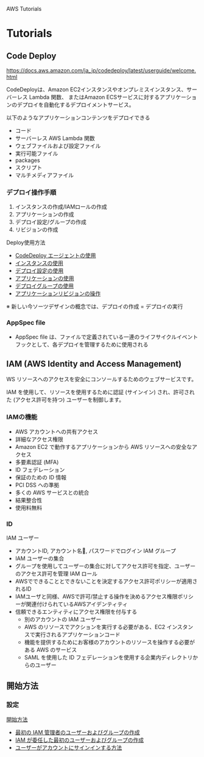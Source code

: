 AWS Tutorials

# Tutorials


## Code Deploy

https://docs.aws.amazon.com/ja_jp/codedeploy/latest/userguide/welcome.html

CodeDeployは、Amazon EC2インスタンスやオンプレミスインスタンス、サーバーレス Lambda 関数、
またはAmazon ECSサービスに対するアプリケーションのデプロイを自動化するデプロイメントサービス。

以下のようなアプリケーションコンテンツをデプロイできる

- コード
- サーバーレス AWS Lambda 関数
- ウェブファイルおよび設定ファイル
- 実行可能ファイル
- packages
- スクリプト
- マルチメディアファイル

### デプロイ操作手順

1. インスタンスの作成/IAMロールの作成
2. アプリケーションの作成
3. デプロイ設定/グループの作成
4. リビジョンの作成

Deploy使用方法

* [CodeDeploy エージェントの使用](https://docs.aws.amazon.com/ja_jp/codedeploy/latest/userguide/codedeploy-agent.html)
* [インスタンスの使用](https://docs.aws.amazon.com/ja_jp/codedeploy/latest/userguide/instances.html)
* [デプロイ設定の使用](https://docs.aws.amazon.com/ja_jp/codedeploy/latest/userguide/deployment-configurations.html)
* [アプリケーションの使用](https://docs.aws.amazon.com/ja_jp/codedeploy/latest/userguide/applications.html)
* [デプロイグループの使用](https://docs.aws.amazon.com/ja_jp/codedeploy/latest/userguide/deployment-groups.html)
* [アプリケーションリビジョンの操作](https://docs.aws.amazon.com/ja_jp/codedeploy/latest/userguide/application-revisions.html)

※ 新しい今ソーツデザインの概念では、デプロイの作成 = デプロイの実行

### AppSpec file
* AppSpec file は、ファイルで定義されている一連のライフサイクルイベントフックとして、各デプロイを管理するために使用される


## IAM (AWS Identity and Access Management)
WS リソースへのアクセスを安全にコンソールするためのウェブサービスです。

IAM を使用して、リソースを使用するために認証 (サインイン) され、許可された (アクセス許可を持つ) ユーザーを制御します。

### IAMの機能
- AWS アカウントへの共有アクセス
- 詳細なアクセス権限
- Amazon EC2 で動作するアプリケーションから AWS リソースへの安全なアクセス
- 多要素認証 (MFA)
- ID フェデレーション
- 保証のための ID 情報
- PCI DSS への準拠
- 多くの AWS サービスとの統合
- 結果整合性
- 使用料無料


### ID
IAM ユーザー
 * アカウントID, アカウント名, パスワードでログイン
IAM グループ
 * IAM ユーザーの集合
 * グループを使用してユーザーの集合に対してアクセス許可を指定、ユーザーのアクセス許可を管理
IAM ロール
  * AWSでできることとできないことを決定するアクセス許可ポリシーが適用されるID
  * IAMユーザと同様、AWSで許可/禁止する操作を決めるアクセス権限ポリシーが関連付けられているAWSアイデンティティ
  * 信頼できるエンティティにアクセス権限を付与する
    * 別のアカウントの IAM ユーザー
    * AWS のリソースでアクションを実行する必要がある、EC2 インスタンスで実行されるアプリケーションコード
    * 機能を提供するためにお客様のアカウントのリソースを操作する必要がある AWS のサービス
    * SAML を使用した ID フェデレーションを使用する企業内ディレクトリからのユーザー

## 開始方法

### 設定
[開始方法](https://docs.aws.amazon.com/ja_jp/IAM/latest/UserGuide/getting-started.html)
* [最初の IAM 管理者のユーザーおよびグループの作成](https://docs.aws.amazon.com/ja_jp/IAM/latest/UserGuide/getting-started_create-admin-group.html)
* [IAM が委任した最初のユーザーおよびグループの作成](https://docs.aws.amazon.com/ja_jp/IAM/latest/UserGuide/getting-started_create-delegated-user.html)
* [ユーザーがアカウントにサインインする方法](https://docs.aws.amazon.com/ja_jp/IAM/latest/UserGuide/getting-started_how-users-sign-in.html)
